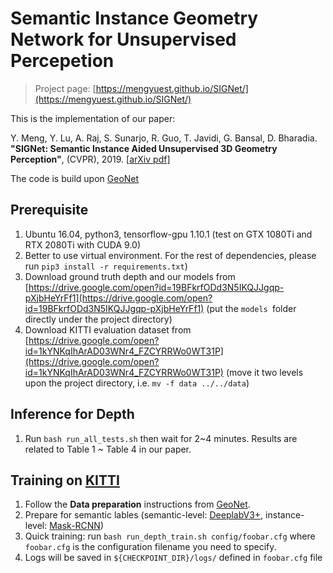 # Semantic Instance Geometry Network for Unsupervised Percepetion

> Project page: [https://mengyuest.github.io/SIGNet/](https://mengyuest.github.io/SIGNet/)

This is the implementation of our paper:


Y. Meng, Y. Lu, A. Raj, S. Sunarjo, R. Guo, T. Javidi, G. Bansal, D. Bharadia. **"SIGNet: Semantic Instance Aided Unsupervised 3D Geometry Perception"**,  (CVPR), 2019. \[[arXiv pdf](https://arxiv.org/pdf/1812.05642.pdf)\] 


The code is build upon [GeoNet](https://github.com/yzcjtr/GeoNet)


## Prerequisite

1. Ubuntu 16.04, python3, tensorflow-gpu 1.10.1 (test on GTX 1080Ti and RTX 2080Ti with CUDA 9.0)
2. Better to use virtual environment. For the rest of dependencies, please run `pip3 install -r requirements.txt`)
3. Download ground truth depth and our models from [https://drive.google.com/open?id=19BFkrfODd3N5IKQJJgqp-pXjbHeYrFf1](https://drive.google.com/open?id=19BFkrfODd3N5IKQJJgqp-pXjbHeYrFf1) (put the `models `folder directly under the project directory)
4. Download KITTI evaluation dataset from [https://drive.google.com/open?id=1kYNKqIhArAD03WNr4_FZCYRRWo0WT31P](https://drive.google.com/open?id=1kYNKqIhArAD03WNr4_FZCYRRWo0WT31P) (move it two levels upon the project directory, i.e. `mv -f data ../../data`)


## Inference for Depth

1. Run `bash run_all_tests.sh` then wait for 2~4 minutes. Results are related to Table 1 ~ Table 4 in our paper.


## Training on [KITTI](http://www.cvlibs.net/datasets/kitti/index.php)

1. Follow the **Data preparation** instructions from [GeoNet](https://github.com/yzcjtr/GeoNet).
2. Prepare for semantic lables (semantic-level: [DeeplabV3+](https://github.com/tensorflow/models/tree/master/research/deeplab), instance-level: [Mask-RCNN](https://github.com/facebookresearch/Detectron))
3. Quick training: run `bash run_depth_train.sh config/foobar.cfg` where `foobar.cfg` is the configuration filename you need to specify.
4. Logs will be saved in `${CHECKPOINT_DIR}/logs/` defined in `foobar.cfg` file
